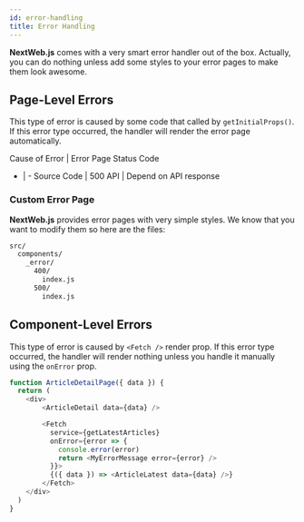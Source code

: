```yaml
---
id: error-handling
title: Error Handling
---
```


**NextWeb.js** comes with a very smart error handler out of the box. Actually, you can do nothing unless add some styles to your error pages to make them look awesome.

## Page-Level Errors

This type of error is caused by some code that called by ```getInitialProps()```. If this error type occurred, the handler will render the error page automatically.

Cause of Error | Error Page Status Code
- | -
Source Code | 500 
API | Depend on API response

### Custom Error Page

**NextWeb.js** provides error pages with very simple styles. We know that you want to modify them so here are the files:

```bash
src/
  components/
    _error/
      400/
        index.js
      500/
        index.js
````

## Component-Level Errors

This type of error is caused by ```<Fetch />``` render prop. If this error type occurred, the handler will render nothing unless you handle it manually using the ```onError``` prop.

```javascript
function ArticleDetailPage({ data }) {
  return (
    <div>
        <ArticleDetail data={data} />

        <Fetch
          service={getLatestArticles}
          onError={error => {
            console.error(error)
            return <MyErrorMessage error={error} />
          }}>
          {({ data }) => <ArticleLatest data={data} />}
        </Fetch>
    </div>
  )
}
```
